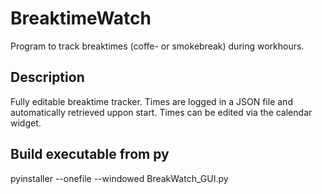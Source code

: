 # BreaktimeWatch

Program to track breaktimes (coffe- or smokebreak) during workhours. 

## Description

Fully editable breaktime tracker.
Times are logged in a JSON file and automatically retrieved uppon start.
Times can be edited via the calendar widget.

## Build executable from py

pyinstaller --onefile --windowed BreakWatch_GUI.py



